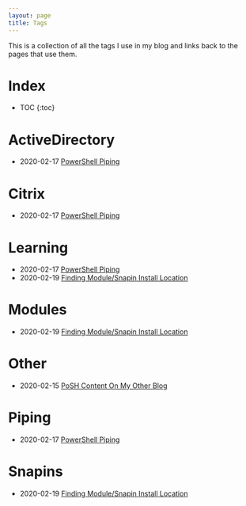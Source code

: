 ```yaml
---
layout: page
title: Tags
---
```

This is a collection of all the tags I use in my blog and links back to the pages that use them.

# Index

* TOC
{:toc}

<a name='ActiveDirectory'></a>
# ActiveDirectory

* 2020-02-17 [PowerShell Piping](/2020-02-17-PowerShell-Piping/?utm_source=blog&utm_medium=blog&utm_content=tags)

<a name='Citrix'></a>
# Citrix

* 2020-02-17 [PowerShell Piping](/2020-02-17-PowerShell-Piping/?utm_source=blog&utm_medium=blog&utm_content=tags)

<a name='Learning'></a>
# Learning

* 2020-02-17 [PowerShell Piping](/2020-02-17-PowerShell-Piping/?utm_source=blog&utm_medium=blog&utm_content=tags)
* 2020-02-19 [Finding Module/Snapin Install Location](/2020-02-19-FindModule/?utm_source=blog&utm_medium=blog&utm_content=tags)

<a name='Modules'></a>
# Modules

* 2020-02-19 [Finding Module/Snapin Install Location](/2020-02-19-FindModule/?utm_source=blog&utm_medium=blog&utm_content=tags)

<a name='Other'></a>
# Other

* 2020-02-15 [PoSH Content On My Other Blog](/2020-02-15-PoSH-Content-WagtheReal/?utm_source=blog&utm_medium=blog&utm_content=tags)

<a name='Piping'></a>
# Piping

* 2020-02-17 [PowerShell Piping](/2020-02-17-PowerShell-Piping/?utm_source=blog&utm_medium=blog&utm_content=tags)

<a name='Snapins'></a>
# Snapins

* 2020-02-19 [Finding Module/Snapin Install Location](/2020-02-19-FindModule/?utm_source=blog&utm_medium=blog&utm_content=tags)
